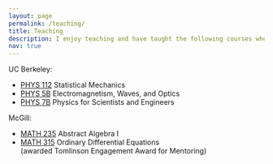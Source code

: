 ```yaml
---
layout: page
permalink: /teaching/
title: Teaching
description: I enjoy teaching and have taught the following courses where I led dicussion sessions.
nav: true
---
```


<!-- For now, this page is assumed to be a static description of your courses. You can convert it to a collection similar to `_projects/` so that you can have a dedicated page for each course.

Organize your courses by years, topics, or universities, however you like! -->

UC Berkeley: <br>
- <a href="https://sps.berkeley.edu/wiki/index.php?title=Physics_112">PHYS 112</a> Statistical Mechanics<br>
- <a href="https://sps.berkeley.edu/wiki/index.php?title=Physics_5B">PHYS 5B</a> Electromagnetism, Waves, and Optics <br>
- <a href="https://sps.berkeley.edu/wiki/index.php?title=Physics_7B">PHYS 7B</a> Physics for Scientists and Engineers <br>

McGill: <br>
- <a href="https://www.mcgill.ca/study/2021-2022/courses/math-235">MATH 235</a> Abstract Algebra I <br>
- <a href="https://www.mcgill.ca/study/2021-2022/courses/math-315">MATH 315</a> Ordinary Differential Equations<br>
(awarded Tomlinson Engagement Award for Mentoring)
